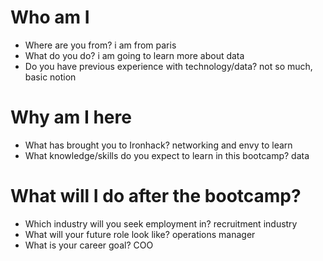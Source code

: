 # Who am I

* Where are you from? i am from paris
* What do you do? i am going to learn more about data
* Do you have previous experience with technology/data? not so much, basic notion

# Why am I here

* What has brought you to Ironhack? networking and envy to learn
* What knowledge/skills do you expect to learn in this bootcamp? data 

# What will I do after the bootcamp?

* Which industry will you seek employment in? recruitment industry
* What will your future role look like? operations manager
* What is your career goal? COO